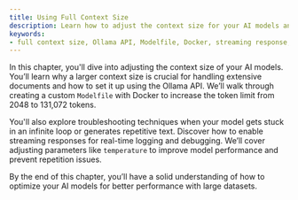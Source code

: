 ```yaml
---
title: Using Full Context Size
description: Learn how to adjust the context size for your AI models and troubleshoot issues related to large document processing.
keywords:
- full context size, Ollama API, Modelfile, Docker, streaming response, temperature setting, language model debugging
---
```


In this chapter, you'll dive into adjusting the context size of your AI models. You’ll learn why a larger context size is crucial for handling extensive documents and how to set it up using the Ollama API. We’ll walk through creating a custom `Modelfile` with Docker to increase the token limit from 2048 to 131,072 tokens.

You'll also explore troubleshooting techniques when your model gets stuck in an infinite loop or generates repetitive text. Discover how to enable streaming responses for real-time logging and debugging. We’ll cover adjusting parameters like `temperature` to improve model performance and prevent repetition issues.

By the end of this chapter, you’ll have a solid understanding of how to optimize your AI models for better performance with large datasets.
